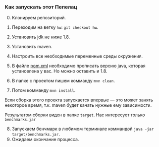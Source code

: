 ### Как запускать этот Пепелац

0) Клонируем репозиторий.
1) Переходим на ветку `hw`: `git checkout hw`.
2) Установить jdk не ниже 1.8.
3) Установить maven.
4) Настроить все необходимые переменные среды окружения.

5) В файле [pom.xml](./pom.xml) необходимо прописать версию java, которая установлена у вас. Но можно оставить и 1.8.

6) В папке с проектом пишем комманду `mvn clean`.
7) Потом комманду `mvn install`.

Если сборка этого проекта запускается впервые — это может занять некоторое время, т.к. maven будет качать нужные ему зависимости.

Результатом сборки виден в папке `target`. Нас интересует только `benchmarks.jar`

8) Запускаем бенчмарк в любимом терминале коммандой `java -jar target/benchmarks.jar`.
9) Ожидаем окончание процесса.
